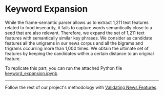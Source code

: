 # Keyword Expansion

While the frame-semantic parser allows us to extract 1,211 text features related to food insecurity, it fails to capture words semantically close to a seed that are also relevant. Therefore, we expand the set of 1,211 text features with semantically similar key phrases. We consider as candidate features all the unigrams in our news corpus and all the bigrams and trigrams occurring more than 1,000 times. We obtain the ultimate set of features by keeping the candidates within a certain distance to an original feature. 

To replicate this part, you can run the attached Python file [keyword_expansion.ipynb](...).

---

Follow the rest of our project's methodology with [Validating News Features](https://github.com/philippzi98/food_insecurity_predictions_nlp/tree/main/Step%204%20-%20Validating%20News%20Features).

